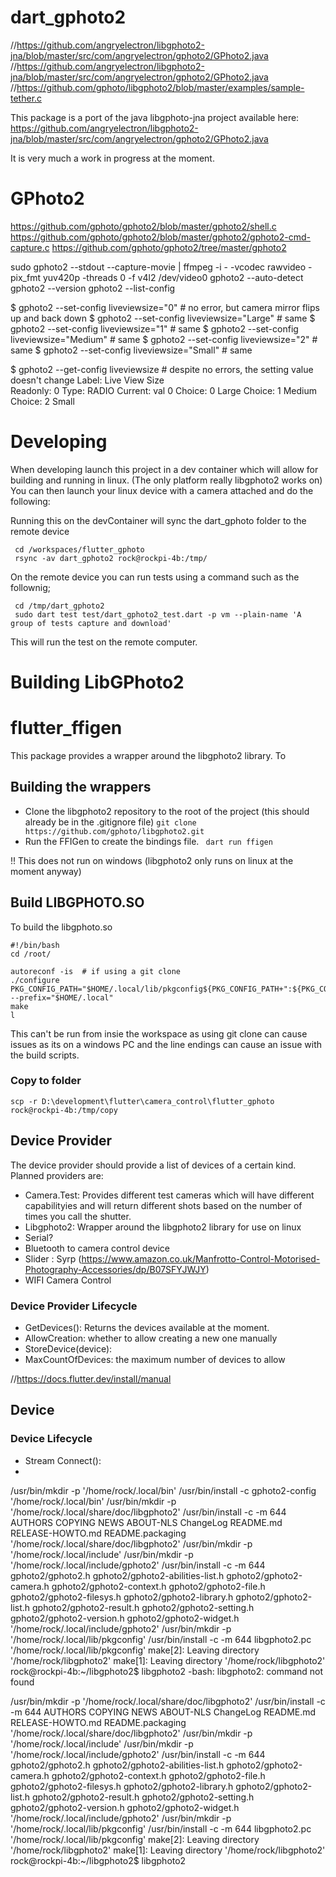 # dart_gphoto2



//https://github.com/angryelectron/libgphoto2-jna/blob/master/src/com/angryelectron/gphoto2/GPhoto2.java
//https://github.com/angryelectron/libgphoto2-jna/blob/master/src/com/angryelectron/gphoto2/GPhoto2.java
//https://github.com/gphoto/libgphoto2/blob/master/examples/sample-tether.c

This package is a port of the java libgphoto-jna project available here: 
https://github.com/angryelectron/libgphoto2-jna/blob/master/src/com/angryelectron/gphoto2/GPhoto2.java


It is very much a work in progress at the moment. 

# GPhoto2 
https://github.com/gphoto/gphoto2/blob/master/gphoto2/shell.c
https://github.com/gphoto/gphoto2/blob/master/gphoto2/gphoto2-cmd-capture.c
https://github.com/gphoto/gphoto2/tree/master/gphoto2

sudo gphoto2 --stdout --capture-movie | ffmpeg -i - -vcodec rawvideo -pix_fmt yuv420p -threads 0 -f v4l2 /dev/video0
gphoto2 --auto-detect 
 gphoto2 --version
  gphoto2 --list-config


$ gphoto2 --set-config liveviewsize="0"         # no error, but camera mirror flips up and back down
$ gphoto2 --set-config liveviewsize="Large"     # same
$ gphoto2 --set-config liveviewsize="1"         # same
$ gphoto2 --set-config liveviewsize="Medium"    # same
$ gphoto2 --set-config liveviewsize="2"         # same
$ gphoto2 --set-config liveviewsize="Small"     # same

$ gphoto2 --get-config liveviewsize # despite no errors, the setting value doesn't change
Label: Live View Size                                                          
Readonly: 0
Type: RADIO
Current: val 0
Choice: 0 Large
Choice: 1 Medium
Choice: 2 Small




# Developing
When developing launch this project in a dev container which will allow for building and running in linux. (The only platform really libgphoto2 works on)  You can then launch your linux device with a camera attached and do the following: 

Running this on the devContainer will sync the dart_gphoto folder to the remote device

```
 cd /workspaces/flutter_gphoto
 rsync -av dart_gphoto2 rock@rockpi-4b:/tmp/
 ```


On the remote device you can run tests using a command such as the follownig; 
```
 cd /tmp/dart_gphoto2
 sudo dart test test/dart_gphoto2_test.dart -p vm --plain-name 'A group of tests capture and download'
```
This will run the test on the remote computer. 

# Building LibGPhoto2


# flutter_ffigen

This package provides a wrapper around the libgphoto2 library.  To 


## Building the wrappers

- Clone the libgphoto2 repository to the root of the project (this should already be in the .gitignore file) 
```git clone https://github.com/gphoto/libgphoto2.git ```
- Run the FFIGen to create the bindings file. 
``` dart run ffigen```

!! This does not run on windows (libgphoto2 only runs on linux at the moment anyway)


## Build LIBGPHOTO.SO

To build the libgphoto.so
```
#!/bin/bash 
cd /root/

autoreconf -is  # if using a git clone
./configure PKG_CONFIG_PATH="$HOME/.local/lib/pkgconfig${PKG_CONFIG_PATH+":${PKG_CONFIG_PATH}"}" --prefix="$HOME/.local"
make
l
```
This can't be run from insie the workspace as using git clone can cause issues as its on a windows PC and the line endings can cause an issue with the build scripts.

### Copy to folder
```
scp -r D:\development\flutter\camera_control\flutter_gphoto rock@rockpi-4b:/tmp/copy
````


## Device Provider

The device provider should provide a list of devices of a certain kind.  Planned providers are: 
- Camera.Test:  Provides different test cameras which will have different capabilityies and will return different shots based on the number of times you call the shutter.
- Libgphoto2:  Wrapper around the libgphoto2 library for use on linux
- Serial? 
- Bluetooth to camera control device
- Slider : Syrp (https://www.amazon.co.uk/Manfrotto-Control-Motorised-Photography-Accessories/dp/B07SFYJWJY)  
- WIFI Camera Control


### Device Provider Lifecycle


- GetDevices(): Returns the devices available at the moment. 
- AllowCreation: whether to allow creating a new one manually
- StoreDevice(device): 
- MaxCountOfDevices:  the maximum number of devices to allow

//https://docs.flutter.dev/install/manual


## Device

### Device Lifecycle

- Stream Connect(): 
- 


 /usr/bin/mkdir -p '/home/rock/.local/bin'
 /usr/bin/install -c gphoto2-config '/home/rock/.local/bin'
 /usr/bin/mkdir -p '/home/rock/.local/share/doc/libgphoto2'
 /usr/bin/install -c -m 644 AUTHORS COPYING NEWS ABOUT-NLS ChangeLog README.md RELEASE-HOWTO.md README.packaging '/home/rock/.local/share/doc/libgphoto2'
 /usr/bin/mkdir -p '/home/rock/.local/include'
 /usr/bin/mkdir -p '/home/rock/.local/include/gphoto2'
 /usr/bin/install -c -m 644  gphoto2/gphoto2.h gphoto2/gphoto2-abilities-list.h gphoto2/gphoto2-camera.h gphoto2/gphoto2-context.h gphoto2/gphoto2-file.h gphoto2/gphoto2-filesys.h gphoto2/gphoto2-library.h gphoto2/gphoto2-list.h gphoto2/gphoto2-result.h gphoto2/gphoto2-setting.h gphoto2/gphoto2-version.h gphoto2/gphoto2-widget.h '/home/rock/.local/include/gphoto2'
 /usr/bin/mkdir -p '/home/rock/.local/lib/pkgconfig'
 /usr/bin/install -c -m 644 libgphoto2.pc '/home/rock/.local/lib/pkgconfig'
make[2]: Leaving directory '/home/rock/libgphoto2'
make[1]: Leaving directory '/home/rock/libgphoto2'
rock@rockpi-4b:~/libgphoto2$ libgphoto2
-bash: libgphoto2: command not found

 /usr/bin/mkdir -p '/home/rock/.local/share/doc/libgphoto2'
 /usr/bin/install -c -m 644 AUTHORS COPYING NEWS ABOUT-NLS ChangeLog README.md RELEASE-HOWTO.md README.packaging '/home/rock/.local/share/doc/libgphoto2'
 /usr/bin/mkdir -p '/home/rock/.local/include'
 /usr/bin/mkdir -p '/home/rock/.local/include/gphoto2'
 /usr/bin/install -c -m 644  gphoto2/gphoto2.h gphoto2/gphoto2-abilities-list.h gphoto2/gphoto2-camera.h gphoto2/gphoto2-context.h gphoto2/gphoto2-file.h gphoto2/gphoto2-filesys.h gphoto2/gphoto2-library.h gphoto2/gphoto2-list.h gphoto2/gphoto2-result.h gphoto2/gphoto2-setting.h gphoto2/gphoto2-version.h gphoto2/gphoto2-widget.h '/home/rock/.local/include/gphoto2'
 /usr/bin/mkdir -p '/home/rock/.local/lib/pkgconfig'
 /usr/bin/install -c -m 644 libgphoto2.pc '/home/rock/.local/lib/pkgconfig'
make[2]: Leaving directory '/home/rock/libgphoto2'
make[1]: Leaving directory '/home/rock/libgphoto2'
rock@rockpi-4b:~/libgphoto2$ libgphoto2
